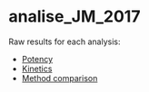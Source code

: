# analise_JM_2017

Raw results for each analysis:

- [Potency](results/potency.md)
- [Kinetics](results/kinetics.md)
- [Method comparison](results/mc.md)
